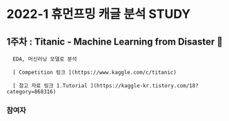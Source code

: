 # 2022-1 휴먼프밍 캐글 분석 STUDY

## 1주차 : Titanic - Machine Learning from Disaster 🚢

      EDA, 머신러닝 모델로 분석
      
      [ Competition 링크 ](https://www.kaggle.com/c/titanic)
      
      [ 참고 자료 링크 1.Tutorial ](https://kaggle-kr.tistory.com/18?category=868316)
      
      
### 참여자
